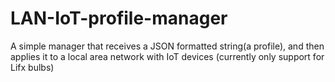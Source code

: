 # LAN-IoT-profile-manager
A simple manager that receives a JSON formatted string(a profile), and then applies it to a local area network with IoT devices
(currently only support for Lifx bulbs)
